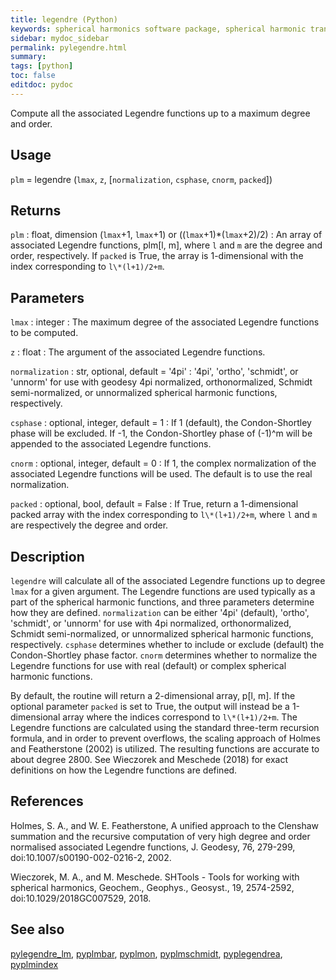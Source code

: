 ```yaml
---
title: legendre (Python)
keywords: spherical harmonics software package, spherical harmonic transform, legendre functions, multitaper spectral analysis, fortran, Python, gravity, magnetic field
sidebar: mydoc_sidebar
permalink: pylegendre.html
summary:
tags: [python]
toc: false
editdoc: pydoc
---
```


Compute all the associated Legendre functions up to a maximum degree and order.

## Usage

`plm` = legendre (`lmax`, `z`, [`normalization`, `csphase`, `cnorm`, `packed`])

## Returns

`plm` : float, dimension (`lmax`+1, `lmax`+1) or ((`lmax`+1)\*(`lmax`+2)/2)
:   An array of associated Legendre functions, plm[l, m], where `l` and `m` are the degree and order, respectively. If `packed` is True, the array is 1-dimensional with the index corresponding to `l\*(l+1)/2+m`.

## Parameters

`lmax` : integer
:   The maximum degree of the associated Legendre functions to be computed.

`z` : float
:   The argument of the associated Legendre functions.

`normalization` : str, optional, default = '4pi'
:   '4pi', 'ortho', 'schmidt', or 'unnorm' for use with geodesy 4pi normalized, orthonormalized, Schmidt semi-normalized, or unnormalized spherical harmonic functions, respectively.

`csphase` : optional, integer, default = 1
:   If 1 (default), the Condon-Shortley phase will be excluded. If -1, the Condon-Shortley phase of (-1)^m will be appended to the associated Legendre functions.

`cnorm` : optional, integer, default = 0
:   If 1, the complex normalization of the associated Legendre functions will be used. The default is to use the real normalization.

`packed` : optional, bool, default = False
:   If True, return a 1-dimensional packed array with the index corresponding to `l\*(l+1)/2+m`, where `l` and `m` are respectively the degree and order.

## Description

`legendre` will calculate all of the associated Legendre functions up to degree `lmax` for a given argument. The Legendre functions are used typically as a part of the spherical harmonic functions, and three parameters determine how they are defined. `normalization` can be either '4pi' (default), 'ortho', 'schmidt', or 'unnorm' for use with 4pi normalized, orthonormalized, Schmidt semi-normalized, or unnormalized spherical harmonic functions, respectively. `csphase` determines whether to include or exclude (default) the Condon-Shortley phase factor. `cnorm` determines whether to normalize the Legendre functions for use with real (default) or complex spherical harmonic functions.

By default, the routine will return a 2-dimensional array, p[l, m]. If the optional parameter `packed` is set to True, the output will instead be a 1-dimensional array where the indices correspond to `l\*(l+1)/2+m`. The Legendre functions are calculated using the standard three-term recursion formula, and in order to prevent overflows, the scaling approach of Holmes and Featherstone (2002) is utilized. The resulting functions are accurate to about degree 2800. See Wieczorek and Meschede (2018) for exact definitions on how the Legendre functions are defined.

## References

Holmes, S. A., and W. E. Featherstone, A unified approach to the Clenshaw summation and the recursive computation of very high degree and order normalised associated Legendre functions, J. Geodesy, 76, 279-299, doi:10.1007/s00190-002-0216-2, 2002.

Wieczorek, M. A., and M. Meschede. SHTools - Tools for working with spherical harmonics, Geochem., Geophys., Geosyst., 19, 2574-2592, doi:10.1029/2018GC007529, 2018.

## See also

[pylegendre_lm](pylegendre_lm.html), [pyplmbar](pyplmbar.html), [pyplmon](pyplmon.html), [pyplmschmidt](pyplmschmidt.html), [pyplegendrea](pyplegendrea.html), [pyplmindex](pyplmindex.html)

